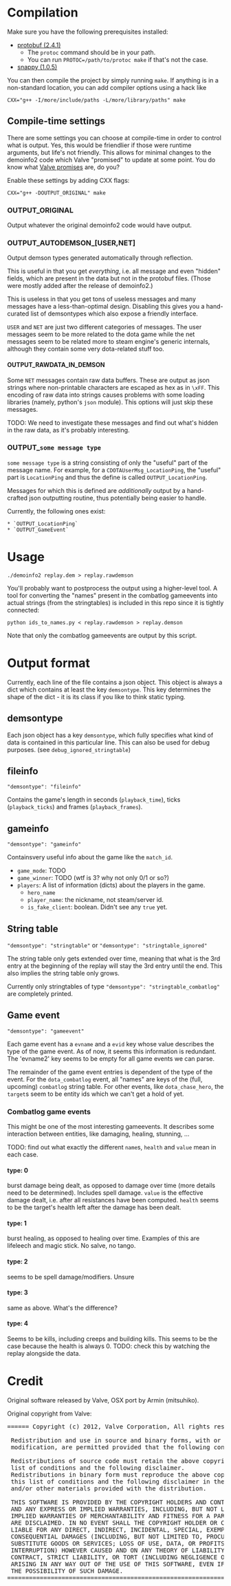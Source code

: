 Compilation
===========

Make sure you have the following prerequisites installed:
- [protobuf (2.4.1)](http://code.google.com/p/protobuf)
    - The `protoc` command should be in your path.
    - You can run `PROTOC=/path/to/protoc make` if that's not the case.
- [snappy (1.0.5)](http://code.google.com/p/snappy)

You can then compile the project by simply running `make`. If anything is
in a non-standard location, you can add compiler options using a hack like

    CXX="g++ -I/more/include/paths -L/more/library/paths" make

Compile-time settings
---------------------
There are some settings you can choose at compile-time in order to control
what is output. Yes, this would be friendlier if those were runtime arguments,
but life's not friendly. This allows for minimal changes to the demoinfo2 code
which Valve "promised" to update at some point. You do know what
[Valve promises](https://developer.valvesoftware.com/wiki/Valve_Time) are, do you?

Enable these settings by adding CXX flags:

    CXX="g++ -DOUTPUT_ORIGINAL" make

### OUTPUT\_ORIGINAL
Output whatever the original demoinfo2 code would have output.

### OUTPUT\_AUTODEMSON\_[USER,NET]
Output demson types generated automatically through reflection.

This is useful in that you get _everything_, i.e. all message and even "hidden"
fields, which are present in the data but not in the protobuf files.
(Those were mostly added after the release of demoinfo2.)

This is useless in that you get tons of useless messages and many messages have
a less-than-optimal design. Disabling this gives you a hand-curated list of
demsontypes which also expose a friendly interface.

`USER` and `NET` are just two different categories of messages. The user
messages seem to be more related to the dota game while the net messages seem
to be related more to steam engine's generic internals, although they contain
some very dota-related stuff too.

#### OUTPUT\_RAWDATA\_IN\_DEMSON
Some `NET` messages contain raw data buffers. These are output as json strings
where non-printable characters are escaped as hex as in `\xFF`. This encoding
of raw data into strings causes problems with some loading libraries (namely,
python's `json` module). This options will just skip these messages.

TODO: We need to investigate these messages and find out what's hidden in the
raw data, as it's probably interesting.

### OUTPUT\_`some message type`
`some message type` is a string consisting of only the "useful" part of the
message name. For example, for a `CDOTAUserMsg_LocationPing`, the "useful"
part is `LocationPing` and thus the define is called `OUTPUT_LocationPing`.

Messages for which this is defined are _additionally_ output by a hand-crafted
json outputting routine, thus potentially being easier to handle.

Currently, the following ones exist:

    * `OUTPUT_LocationPing`
    * `OUTPUT_GameEvent`

Usage
=====

    ./demoinfo2 replay.dem > replay.rawdemson

You'll probably want to postprocess the output using a higher-level tool.
A tool for converting the "names" present in the combatlog gameevents into
actual strings (from the stringtables) is included in this repo since it is
tightly connected:

    python ids_to_names.py < replay.rawdemson > replay.demson

Note that only the combatlog gameevents are output by this script.

Output format
=============
Currently, each line of the file contains a json object. This object is always
a dict which contains at least the key `demsontype`. This key determines the
shape of the dict - it is its class if you like to think static typing.

demsontype
----------
Each json object has a key `demsontype`, which fully specifies what kind of
data is contained in this particular line. This can also be used for debug purposes.
(see `debug_ignored_stringtable`)

fileinfo
--------
`"demsontype": "fileinfo"`

Contains the game's length in seconds (`playback_time`), ticks (`playback_ticks`) and frames (`playback_frames`).

gameinfo
--------
`"demsontype": "gameinfo"`

Containsvery useful info about the game like the `match_id`.
* `game_mode`: TODO
* `game_winner`: TODO (wtf is 3? why not only 0/1 or so?)
* `players`: A list of information (dicts) about the players in the game.
    * `hero_name`
    * `player_name`: the nickname, not steam/server id.
    * `is_fake_client`: boolean. Didn't see any `true` yet.

String table
------------
`"demsontype": "stringtable"` or `"demsontype": "stringtable_ignored"`

The string table only gets extended over time, meaning that what is the 3rd
entry at the beginning of the replay will stay the 3rd entry until the end.
This also implies the string table only grows.

Currently only stringtables of type `"demsontype": "stringtable_combatlog"` are completely printed.

Game event
----------
`"demsontype": "gameevent"`

Each game event has a `evname` and a `evid` key whose value describes the type
of the game event. As of now, it seems this information is redundant. The
'evname2' key seems to be empty for all game events we can parse.

The remainder of the game event entries is dependent of the type of the event.
For the `dota_combatlog` event, all "names" are keys of the (full, upcoming)
`combatlog` string table. For other events, like `dota_chase_hero`, the `target`s
seem to be entity ids which we can't get a hold of yet.

### Combatlog game events
This might be one of the most interesting gameevents. It describes some interaction
between entities, like damaging, healing, stunning, ...

TODO: find out what exactly the different `name`s, `health` and `value` mean in each case.

#### type: 0
burst damage being dealt, as opposed to damage over time (more details need to be determined).
Includes spell damage. `value` is the effective damage dealt, i.e. after all resistances have been
computed. `health` seems to be the target's health left after the damage has been dealt.

#### type: 1
burst healing, as opposed to healing over time. Examples of this are lifeleech and magic stick.
No salve, no tango.

#### type: 2
seems to be spell damage/modifiers. Unsure

#### type: 3
same as above. What's the difference?

#### type: 4
Seems to be kills, including creeps and building kills. This seems to be the case because the health
is always 0. TODO: check this by watching the replay alongside the data.

Credit
======
Original software released by Valve, OSX port by Armin (mitsuhiko).

Original copyright from Valve:
<pre>
====== Copyright (c) 2012, Valve Corporation, All rights reserved. ========

 Redistribution and use in source and binary forms, with or without 
 modification, are permitted provided that the following conditions are met:

 Redistributions of source code must retain the above copyright notice, this
 list of conditions and the following disclaimer.
 Redistributions in binary form must reproduce the above copyright notice, 
 this list of conditions and the following disclaimer in the documentation 
 and/or other materials provided with the distribution.

 THIS SOFTWARE IS PROVIDED BY THE COPYRIGHT HOLDERS AND CONTRIBUTORS "AS IS"
 AND ANY EXPRESS OR IMPLIED WARRANTIES, INCLUDING, BUT NOT LIMITED TO, THE 
 IMPLIED WARRANTIES OF MERCHANTABILITY AND FITNESS FOR A PARTICULAR PURPOSE 
 ARE DISCLAIMED. IN NO EVENT SHALL THE COPYRIGHT HOLDER OR CONTRIBUTORS BE 
 LIABLE FOR ANY DIRECT, INDIRECT, INCIDENTAL, SPECIAL, EXEMPLARY, OR 
 CONSEQUENTIAL DAMAGES (INCLUDING, BUT NOT LIMITED TO, PROCUREMENT OF 
 SUBSTITUTE GOODS OR SERVICES; LOSS OF USE, DATA, OR PROFITS; OR BUSINESS 
 INTERRUPTION) HOWEVER CAUSED AND ON ANY THEORY OF LIABILITY, WHETHER IN 
 CONTRACT, STRICT LIABILITY, OR TORT (INCLUDING NEGLIGENCE OR OTHERWISE) 
 ARISING IN ANY WAY OUT OF THE USE OF THIS SOFTWARE, EVEN IF ADVISED OF 
 THE POSSIBILITY OF SUCH DAMAGE.
===========================================================================
</pre>
